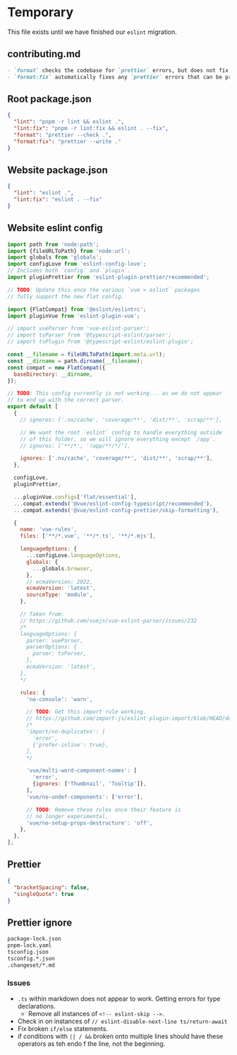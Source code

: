 # Temporary

This file exists until we have finished our `eslint` migration.

## contributing.md

```md
- `format` checks the codebase for `prettier` errors, but does not fix them.
- `format:fix` automatically fixes any `prettier` errors that can be programatically resolved.
```

## Root package.json

```json
{
  "lint": "pnpm -r lint && eslint .",
  "lint:fix": "pnpm -r lint:fix && eslint . --fix",
  "format": "prettier --check .",
  "format:fix": "prettier --write ."
}
```

## Website package.json

```json
{
  "lint": "eslint .",
  "lint:fix": "eslint . --fix"
}
```

## Website eslint config

```mjs
import path from 'node:path';
import {fileURLToPath} from 'node:url';
import globals from 'globals';
import configLove from 'eslint-config-love';
// Includes both `config` and `plugin`.
import pluginPrettier from 'eslint-plugin-prettier/recommended';

// TODO: Update this once the various `vue > eslint` packages
// fully support the new flat config.

import {FlatCompat} from '@eslint/eslintrc';
import pluginVue from 'eslint-plugin-vue';

// import vueParser from 'vue-eslint-parser';
// import tsParser from '@typescript-eslint/parser';
// import tsPlugin from '@typescript-eslint/eslint-plugin';

const __filename = fileURLToPath(import.meta.url);
const __dirname = path.dirname(__filename);
const compat = new FlatCompat({
  baseDirectory: __dirname,
});

// TODO: This config currently is not working... as we do not appear
// to end up with the correct parser.
export default [
  {
    // ignores: ['.nx/cache', 'coverage/**', 'dist/**', 'scrap/**'],

    // We want the root `eslint` config to handle everything outside
    // of this folder, so we will ignore everything except `/app`.
    // ignores: ['**/*', '!app/**/*/'],

    ignores: ['.nx/cache', 'coverage/**', 'dist/**', 'scrap/**'],
  },

  configLove,
  pluginPrettier,

  ...pluginVue.configs['flat/essential'],
  ...compat.extends('@vue/eslint-config-typescript/recommended'),
  ...compat.extends('@vue/eslint-config-prettier/skip-formatting'),

  {
    name: 'vue-rules',
    files: ['**/*.vue', '**/*.ts', '**/*.mjs'],

    languageOptions: {
      ...configLove.languageOptions,
      globals: {
        ...globals.browser,
      },
      // ecmaVersion: 2022,
      ecmaVersion: 'latest',
      sourceType: 'module',
    },

    // Taken from:
    // https://github.com/vuejs/vue-eslint-parser/issues/232
    /*
    languageOptions: {
      parser: vueParser,
      parserOptions: {
        parser: tsParser,
      },
      ecmaVersion: 'latest',
    },
    */

    rules: {
      'no-console': 'warn',

      // TODO: Get this import rule working.
      // https://github.com/import-js/eslint-plugin-import/blob/HEAD/docs/rules/no-duplicates.md
      /*
      'import/no-duplicates': [
        'error',
        {'prefer-inline': true},
      ],
      */

      'vue/multi-word-component-names': [
        'error',
        {ignores: ['Thumbnail', 'Tooltip']},
      ],
      'vue/no-undef-components': ['error'],

      // TODO: Remove these rules once their feature is
      // no longer experimental.
      'vue/no-setup-props-destructure': 'off',
    },
  },
];
```

## Prettier

```json
{
  "bracketSpacing": false,
  "singleQuote": true
}
```

## Prettier ignore

```txt
package-lock.json
pnpm-lock.yaml
tsconfig.json
tsconfig.*.json
.changeset/*.md
```

### Issues

- `.ts` within markdown does not appear to work. Getting errors for type declarations.
  - Remove all instances of `<!-- eslint-skip -->`.
- Check in on instances of `// eslint-disable-next-line ts/return-await`
- Fix broken `if/else` statements.
- if conditions with `|| / &&` broken onto multiple lines should have these operators as teh endo f the line, not the beginning.
